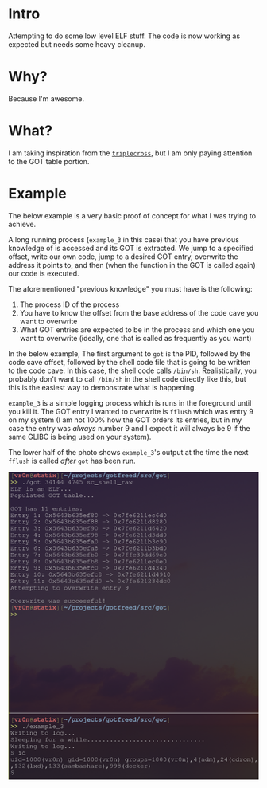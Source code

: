 # Intro

Attempting to do some low level ELF stuff. The code is now working as expected but needs some heavy cleanup.

# Why?

Because I'm awesome.

# What?

I am taking inspiration from the [`triplecross`](https://github.com/h3xduck/TripleCross), but I am only paying attention to the GOT table portion.

# Example

The below example is a very basic proof of concept for what I was trying to achieve.

A long running process (`example_3` in this case) that you have previous knowledge of is accessed and its GOT is extracted. We jump to a specified offset, write our own code, jump to a desired GOT entry, overwrite the address it points to, and then (when the function in the GOT is called again) our code is executed.

The aforementioned "previous knowledge" you must have is the following:

1. The process ID of the process
2. You have to know the offset from the base address of the code cave you want to overwrite
3. What GOT entries are expected to be in the process and which one you want to overwrite (ideally, one that is called as frequently as you want)

In the below example, The first argument to `got` is the PID, followed by the code cave offset, followed by the shell code file that is going to be written to the code cave. In this case, the shell code calls `/bin/sh`. Realistically, you probably don't want to call `/bin/sh` in the shell code directly like this, but this is the easiest way to demonstrate what is happening.

`example_3` is a simple logging process which is runs in the foreground until you kill it. The GOT entry I wanted to overwrite is `fflush` which was entry 9 on my system (I am not 100% how the GOT orders its entries, but in my case the entry was *always* number 9 and I expect it will always be 9 if the same GLIBC is being used on your system).

The lower half of the photo shows `example_3`'s output at the time the next `fflush` is called *after* `got` has been run.

![example](./pics/example_3.png)
